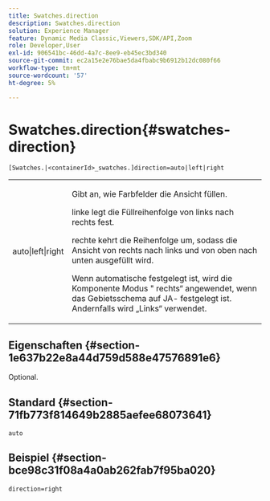 ```yaml
---
title: Swatches.direction
description: Swatches.direction
solution: Experience Manager
feature: Dynamic Media Classic,Viewers,SDK/API,Zoom
role: Developer,User
exl-id: 906541bc-46dd-4a7c-8ee9-eb45ec3bd340
source-git-commit: ec2a15e2e76bae5da4fbabc9b6912b12dc080f66
workflow-type: tm+mt
source-wordcount: '57'
ht-degree: 5%

---
```


# Swatches.direction{#swatches-direction}

`[Swatches.|<containerId>_swatches.]direction=auto|left|right`

<table id="table_B4B930A32C0742F4932BF071B9EEA9F4"> 
 <tbody> 
  <tr> 
   <td> <p> <span class="codeph"> auto|left|right </span> </p> </td> 
   <td> <p> Gibt an, wie Farbfelder die Ansicht füllen. </p> <p> <span class="codeph"> linke </span> legt die Füllreihenfolge von links nach rechts fest. </p> <p> <span class="codeph"> rechte </span> kehrt die Reihenfolge um, sodass die Ansicht von rechts nach links und von oben nach unten ausgefüllt wird. </p> <p>Wenn <span class="codeph"> automatische </span> festgelegt ist, wird die Komponente <span class="codeph"> Modus "</span> rechts“ angewendet, wenn das Gebietsschema auf <span class="codeph"> JA-</span> festgelegt ist. Andernfalls wird „Links“ verwendet. </p> </td> 
  </tr> 
 </tbody> 
</table>

## Eigenschaften {#section-1e637b22e8a44d759d588e47576891e6}

Optional.

## Standard {#section-71fb773f814649b2885aefee68073641}

`auto`

## Beispiel {#section-bce98c31f08a4a0ab262fab7f95ba020}

`direction=right`

